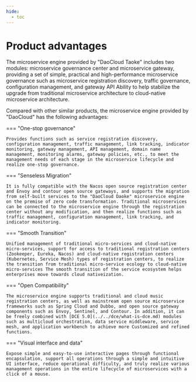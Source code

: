 ```yaml
---
hide:
  - toc
---
```


# Product advantages

The microservice engine provided by "DaoCloud Taoke" includes two modules: microservice governance center and microservice gateway, providing a set of simple, practical and high-performance microservice governance such as microservice registration discovery, traffic governance, configuration management, and gateway API Ability to help stabilize the upgrade from traditional microservice architecture to cloud-native microservice architecture.

Compared with other similar products, the microservice engine provided by "DaoCloud" has the following advantages:

=== "One-stop governance"

    Provides functions such as service registration discovery, configuration management, traffic management, link tracking, indicator monitoring, gateway management, API management, domain name management, monitoring alarms, gateway policies, etc., to meet the management needs of each stage in the microservice lifecycle and realize one-stop governance.

=== "Senseless Migration"

    It is fully compatible with the Nacos open source registration center and Envoy and contour open source gateways, and supports the migration from self-built services to the "DaoCloud Daoke" microservice engine on the premise of zero code transformation. Traditional microservices can be connected to the microservice engine through the registration center without any modification, and then realize functions such as traffic management, configuration management, link tracking, and indicator monitoring.

=== "Smooth Transition"

    Unified management of traditional micro-services and cloud-native micro-services, support for access to traditional registration centers (Zookeeper, Eureka, Nacos) and cloud-native registration centers (Kubernetes, Service Mesh) types of registration centers, to realize the transition from traditional micro-service ecology to cloud-native micro-services The smooth transition of the service ecosystem helps enterprises move towards cloud nativeization.

=== "Open Compatibility"

    The microservice engine supports traditional and cloud music registration centers, as well as mainstream open source microservice frameworks such as Spring Cloud and Dubbo, and open source gateway components such as Envoy, Sentinel, and Contour. In addition, it can be freely combined with [DCE 5.0](../../dce/what-is-dce.md) modules such as multicloud orchestration, data service middleware, service mesh, and application workbench to achieve more Customized and refined functions.

=== "Visual interface and data"

    Expose simple and easy-to-use interactive pages through functional encapsulation, support all operations through a simple and intuitive UI interface, reduce operational difficulty, and truly realize various management operations in the entire lifecycle of microservices with a click of a mouse.